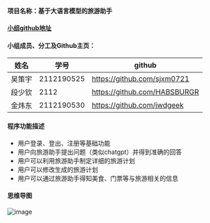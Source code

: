 #### 项目名称：基于大语言模型的旅游助手
#### [小组github地址](https://github.com/I-can-t-say-for-sure)
#### 小组成员、分工及Github主页：
| 姓名     | 学号     | github     |
| -------- | -------- | -------- |
| 吴策宇 | 2112190525 | https://github.com/sjxm0721 |
| 段少钦 | 2112 | https://github.com/HABSBURGR |
| 金炜东 | 2112190530 | https://github.com/jwdgeek |
#### 程序功能描述
* 用户登录、登出、注册等基础功能
* 用户向旅游助手提出问题（类似chatgpt）并得到准确的回答
* 用户可以利用旅游助手制定详细的旅游计划
* 用户可以修改生成的旅游计划
* 用户可以通过旅游助手得知美食、门票等与旅游相关的信息
#### 思维导图
![image](https://github.com/I-can-t-say-for-sure/.github/assets/118337163/81b2b0aa-fe9d-4853-a338-e6e1e0b22e18)
